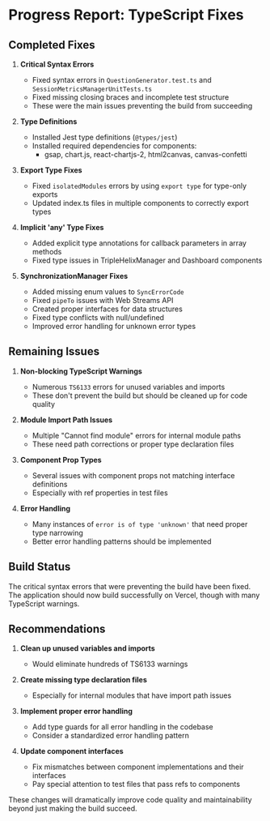 # Progress Report: TypeScript Fixes

## Completed Fixes

1. **Critical Syntax Errors**
   - Fixed syntax errors in `QuestionGenerator.test.ts` and `SessionMetricsManagerUnitTests.ts`
   - Fixed missing closing braces and incomplete test structure
   - These were the main issues preventing the build from succeeding

2. **Type Definitions**
   - Installed Jest type definitions (`@types/jest`)
   - Installed required dependencies for components:
     - gsap, chart.js, react-chartjs-2, html2canvas, canvas-confetti

3. **Export Type Fixes**
   - Fixed `isolatedModules` errors by using `export type` for type-only exports
   - Updated index.ts files in multiple components to correctly export types

4. **Implicit 'any' Type Fixes**
   - Added explicit type annotations for callback parameters in array methods
   - Fixed type issues in TripleHelixManager and Dashboard components

5. **SynchronizationManager Fixes**
   - Added missing enum values to `SyncErrorCode`
   - Fixed `pipeTo` issues with Web Streams API
   - Created proper interfaces for data structures
   - Fixed type conflicts with null/undefined
   - Improved error handling for unknown error types

## Remaining Issues

1. **Non-blocking TypeScript Warnings**
   - Numerous `TS6133` errors for unused variables and imports
   - These don't prevent the build but should be cleaned up for code quality

2. **Module Import Path Issues**
   - Multiple "Cannot find module" errors for internal module paths
   - These need path corrections or proper type declaration files

3. **Component Prop Types**
   - Several issues with component props not matching interface definitions
   - Especially with ref properties in test files

4. **Error Handling**
   - Many instances of `error is of type 'unknown'` that need proper type narrowing
   - Better error handling patterns should be implemented

## Build Status

The critical syntax errors that were preventing the build have been fixed. The application should now build successfully on Vercel, though with many TypeScript warnings.

## Recommendations

1. **Clean up unused variables and imports**
   - Would eliminate hundreds of TS6133 warnings

2. **Create missing type declaration files**
   - Especially for internal modules that have import path issues

3. **Implement proper error handling**
   - Add type guards for all error handling in the codebase
   - Consider a standardized error handling pattern

4. **Update component interfaces**
   - Fix mismatches between component implementations and their interfaces
   - Pay special attention to test files that pass refs to components

These changes will dramatically improve code quality and maintainability beyond just making the build succeed.